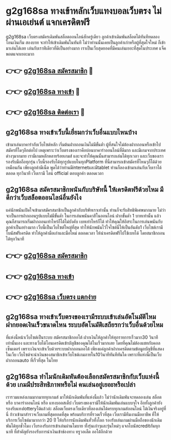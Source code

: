 # g2g168sa ทางเข้าหลักเว็บแทงบอลเว็บตรง ไม่ผ่านเอเย่นต์ แจกเครดิตฟรี

g2g168sa เว็บตรงสมัครเดิมพันสล็อตออนไลน์สักครู่เดียว ลูกค้าเข้าเดิมพันสล็อตได้ทันทีทดลองโอนเงินเริ่ม สองบาท จะทำให้เข้าเดิมพันในทันที ไม่ว่าท่านนั้นเคยเป็นลูกค้าเก่าหรือผู้ที่สุดใจใหม่ ก็เข้ามาเล่นได้เลย เล่นกับเราทีเดียวที่ดีเป็นอย่างมาก เราเป็นเว็บสุดยอดที่มีคนเล่นเยอะที่สุดในประเทศ แจ็คพอตแจกเยอะมาก

## 👉👉 [g2g168sa สมัครสมาชิก](https://bit.ly/3Ckzg5n) 🎰
## 👉👉 [g2g168sa ทางเข้า](https://bit.ly/3Ckzg5n) 🎰
## 👉👉 [g2g168sa ติดต่อเรา](https://bit.ly/3Ckzg5n) 🎰

## g2g168sa ทางเข้าเว็บนี้เยี่ยมกว่าเว็บอื่นแบบไหนบ้าง
เข้ามาเล่นบาคาร่ากับเว็บไซต์หลัก เริ่มต้นฝากถอนเงินไม่มีขั้นต่ำ ผู้ที่สนใจไม่ต้องฝากถอนหรือเข้าไปสมัครที่ใดๆอีกต่อไป เหตุเพราะว่าเว็บตรงของเราคือบ่อนบาคาร่าออนไลน์ที่ดีมาก และมีเกมจากประเทศต่างๆมากมาย เรามีเกมหลักหลายร้อยเกมส์ และจะทำให้คุณนั้นสามารถเล่นได้ทุกเวลา และเว็บของเรารองรับมือถือทุกรุ่น เว็บนี้รองรับได้ทุกรูปแบบในทุกPlatform ที่นี่สามารถเข้าสมัครที่ไหนๆก็ได้ด้วยเหมือนกัน เพียงลูกค้ามีเน็ต พูดได้ว่าท่านมีinternetและมีtablet ท่านก็ลองเข้ามาเล่นกับเว็บเราได้ตลอด ทุกวินาที เว็บเรามี ไลน์ official ตอบลูกค้า ตลอดเวลา

## g2g168sa สมัครสมาชิกพนันกับบริษัทนี้ ให้เครดิตฟรีด้วยไหม มีดีกว่าเว็บสล็อตออนไลน์อื่นยังไง
แค่นักพนันเปิดใจเข้ามาสมัครสมาชิกเป็นลูกค้ากับบริษัทเราเท่านั้น ท่านก็จะรับสิทธิพิเศษมากมาย ไม่ว่าจะเป็นการฝากถอนรูปแบบไม่มีขั้นต่ำ ในการเล่นพนันคาสิโนออนไลน์ ฝากขั้นต่ำ 1 บาทเท่านั้น แล้วคุณก็สามารถเริ่มฝากถอนเท่าไหร่ก็ได้ไม่บังคับ เบทเท่าไหร่ก็ได้ ทำให้คุณให้อิสระในการเล่นพนันกับลูกค้าเป็นอย่างมาก เว็บนี้เป็นเว็บไซต์ใหญ่ที่สุด ทำให้นักพนันไว้ใจไซต์นี่ให้เป็นอันดับ1 เว็บไซต์เรามีโบนัสฟรีเครดิต ทำให้ลูกค้ามือเก่าและมือใหม่ ตลอดเวลา ให้นำเครดิตฟรีไปใช้เบทได้ โดยสมาชิกถอนได้ทุกวินาที

## 👉👉 [g2g168sa สมัครสมาชิก](https://bit.ly/3Ckzg5n)
## 👉👉 [g2g168sa ทางเข้า](https://bit.ly/3Ckzg5n)
## 👉👉 [g2g168sa เว็บตรง แตกง่าย](https://bit.ly/3Ckzg5n)

## g2g168sa ทางเข้าเว็บตรงของเรามีระบบเข้าเล่นอัตโนมัติไหม ฝากยอดเงินเร็วขนาดไหน ระบบอัตโนมัติเสถียรกว่าเว็บอื่นด้วยไหม
ที่แห่งนี้หน้าเว็บไซต์เป็นระบบ สมัครสมาชิกออโต้ ฝากเงินให้ลูกค้าให้ทุกรายการเร็วมาก30 วินาทีเท่านั้นเอง และทางเว็บได้โอนเครดิตเข้าบัญชีของคุณได้ในเร็วมากเลย โดยที่คุณไม่ต้องแชทกับคอลเซ็นเตอร์ เพราะเงินจะเข้าเว็บด้วยระบบฝากถอนออโต้ เพียงแค่ลูกค้าฝากเครดิตตามข้อมูลบัญชีที่แสดงในเว็บ เว็บไซต์จะนำเงินของสมาชิกเข้าเว็บไซต์เกมภายใน10วินาทีทันทีทันใด เพราะที่แห่งนี้เป็นเว็บฝากถอนauto ที่เร็วที่สุด ในไทย

## g2g168sa ทำไมนักเดิมพันต้องเลือกสมัครสมาชิกกับเว็บแห่งนี้ด้วย เกมมีประสิทธิภาพหรือไม่ คนเล่นอยู่เยอะหรือเปล่า
เรารวมแหล่งเกมมากมายทุกเกมส์ มาให้นักเดิมพันที่แห่งนี้แล้ว ไม่ว่านักเดิมพันจะทดลองเล่น สล็อต หรือ บาคาร่าออนไลน์ หรือ แทงบอลสเต็ป เว็บตรงของเรามีให้นักเดิมพันเล่นแบบจุใจ อีกทั้งลูกค้ายังรองรับแทงlotteryได้แล้วล่ะ สล็อตเว็บตรงเว็บเดียวที่ลองเล่นได้ครบทุกเกมส์ออนไลน์ ได้เงินจริงอยู่ที่นี่ ก้าวเข้ามาสำรวจเว็บเกมที่สุดยอดที่สุด พร้อมบริการที่รวดเร็วที่สุด เว็บเรามีทีมงานมืออาชีพ ที่ให้บริการเว็บไซต์มามากกว่า 20 ปี ให้บริการนักเดิมพันทั่วทั้งโลก รองรับเล่นเกมผ่านมือถือของนักเดิมพันได้ทุกชั่วโมง เว็บรองรับการเข้าเล่นผ่านโมบาย ทั้งรุ่นเก่าๆและรุ่นใหม่ๆ แจกโบนัสcreditกันทุกนาที ที่สำคัญยังรองรับการนำเงินเข้าช่องทาง ทรูวอเล็ต ออโต้อีกด้วย
